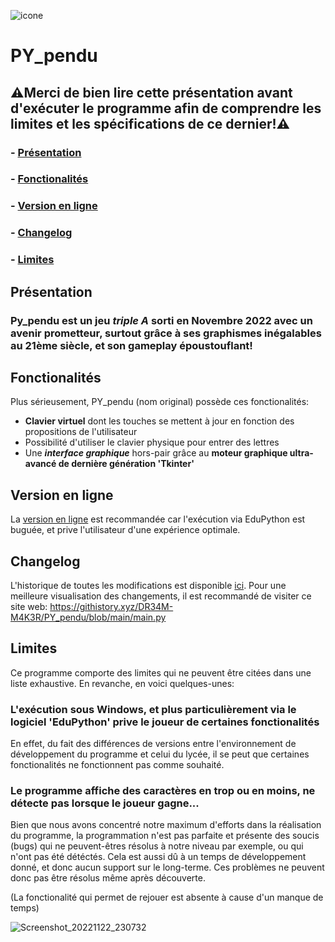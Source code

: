 ![icone](https://user-images.githubusercontent.com/67145585/203426723-204e2711-e4d6-4c81-898d-f718139e7b7d.png)

# PY_pendu 
## ⚠Merci de bien lire cette présentation avant d'exécuter le programme afin de comprendre les limites et les spécifications de ce dernier!⚠

### - [Présentation](https://github.com/DR34M-M4K3R/PY_pendu#pr%C3%A9sentation)
### - [Fonctionalités](https://github.com/DR34M-M4K3R/PY_pendu#fonctionalites)
### - [Version en ligne](https://github.com/DR34M-M4K3R/PY_pendu#version-en-ligne)
### - [Changelog](https://github.com/DR34M-M4K3R/PY_pendu#changelog)
### - [Limites](https://github.com/DR34M-M4K3R/PY_pendu#limites)

## Présentation

### Py_pendu est un jeu *triple A* sorti en Novembre 2022 avec un avenir prometteur, surtout grâce à ses graphismes inégalables au 21ème siècle, et son gameplay époustouflant!

## Fonctionalités
Plus sérieusement, PY_pendu (nom original) possède ces fonctionalités:
- **Clavier virtuel** dont les touches se mettent à jour en fonction des propositions de l'utilisateur
- Possibilité d'utiliser le clavier physique pour entrer des lettres
 - Une ***interface graphique*** hors-pair grâce au **moteur graphique ultra-avancé de dernière génération 'Tkinter'**

## Version en ligne
La [version en ligne](https://replit.com/@DR34MM4K3R/PYpendu) est recommandée car l'exécution via EduPython est buguée, et prive l'utilisateur d'une expérience optimale.


## Changelog
L'historique de toutes les modifications est disponible [ici](https://github.com/DR34M-M4K3R/PY_pendu/commits/main).
Pour une meilleure visualisation des changements, il est recommandé de visiter ce site web:
https://githistory.xyz/DR34M-M4K3R/PY_pendu/blob/main/main.py


## Limites

Ce programme comporte des limites qui ne peuvent être citées dans une liste exhaustive.
En revanche, en voici quelques-unes:

### L'exécution sous Windows, et plus particulièrement via le logiciel 'EduPython' prive le joueur de certaines fonctionalités
En effet, du fait des différences de versions entre l'environnement de développement du programme et celui du lycée, il se peut que certaines fonctionalités ne fonctionnent pas comme souhaité.

### Le programme affiche des caractères en trop ou en moins, ne détecte pas lorsque le joueur gagne...

Bien que nous avons concentré notre maximum d'efforts dans la réalisation du programme, la programmation n'est pas parfaite et présente des soucis (bugs) qui ne peuvent-êtres résolus à notre niveau par exemple, ou qui n'ont pas été détéctés. Cela est aussi dû à un temps de développement donné, et donc aucun support sur le long-terme. Ces problèmes ne peuvent donc pas être résolus même après découverte.

(La fonctionalité qui permet de rejouer est absente à cause d'un manque de temps)

![Screenshot_20221122_230732](https://user-images.githubusercontent.com/67145585/203431239-4fb39102-9347-4d73-b13e-fbbe7ec6cd37.png)

